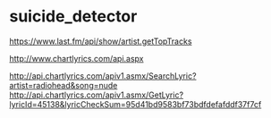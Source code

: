 # suicide_detector
https://www.last.fm/api/show/artist.getTopTracks

http://www.chartlyrics.com/api.aspx

http://api.chartlyrics.com/apiv1.asmx/SearchLyric?artist=radiohead&song=nude
http://api.chartlyrics.com/apiv1.asmx/GetLyric?lyricId=45138&lyricCheckSum=95d41bd9583bf73bdfdefafddf37f7cf
